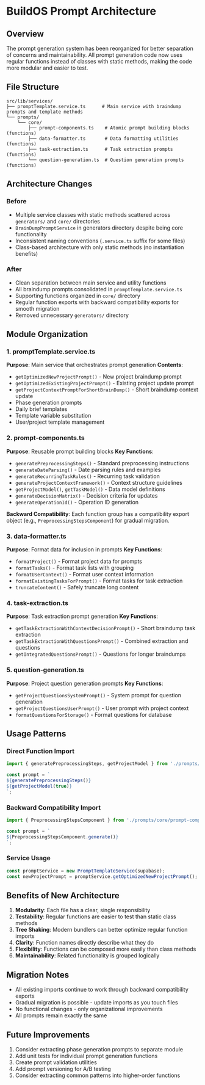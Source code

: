 # BuildOS Prompt Architecture

## Overview

The prompt generation system has been reorganized for better separation of concerns and maintainability. All prompt generation code now uses regular functions instead of classes with static methods, making the code more modular and easier to test.

## File Structure

```
src/lib/services/
├── promptTemplate.service.ts      # Main service with braindump prompts and template methods
└── prompts/
    └── core/
        ├── prompt-components.ts    # Atomic prompt building blocks (functions)
        ├── data-formatter.ts       # Data formatting utilities (functions)
        ├── task-extraction.ts      # Task extraction prompts (functions)
        └── question-generation.ts  # Question generation prompts (functions)
```

## Architecture Changes

### Before

- Multiple service classes with static methods scattered across `generators/` and `core/` directories
- `BrainDumpPromptService` in generators directory despite being core functionality
- Inconsistent naming conventions (`.service.ts` suffix for some files)
- Class-based architecture with only static methods (no instantiation benefits)

### After

- Clean separation between main service and utility functions
- All braindump prompts consolidated in `promptTemplate.service.ts`
- Supporting functions organized in `core/` directory
- Regular function exports with backward compatibility exports for smooth migration
- Removed unnecessary `generators/` directory

## Module Organization

### 1. promptTemplate.service.ts

**Purpose**: Main service that orchestrates prompt generation
**Contents**:

- `getOptimizedNewProjectPrompt()` - New project braindump prompt
- `getOptimizedExistingProjectPrompt()` - Existing project update prompt
- `getProjectContextPromptForShortBrainDump()` - Short braindump context update
- Phase generation prompts
- Daily brief templates
- Template variable substitution
- User/project template management

### 2. prompt-components.ts

**Purpose**: Reusable prompt building blocks
**Key Functions**:

- `generatePreprocessingSteps()` - Standard preprocessing instructions
- `generateDateParsing()` - Date parsing rules and examples
- `generateRecurringTaskRules()` - Recurring task validation
- `generateProjectContextFramework()` - Context structure guidelines
- `getProjectModel()`, `getTaskModel()` - Data model definitions
- `generateDecisionMatrix()` - Decision criteria for updates
- `generateOperationId()` - Operation ID generation

**Backward Compatibility**: Each function group has a compatibility export object (e.g., `PreprocessingStepsComponent`) for gradual migration.

### 3. data-formatter.ts

**Purpose**: Format data for inclusion in prompts
**Key Functions**:

- `formatProject()` - Format project data for prompts
- `formatTasks()` - Format task lists with grouping
- `formatUserContext()` - Format user context information
- `formatExistingTasksForPrompt()` - Format tasks for task extraction
- `truncateContent()` - Safely truncate long content

### 4. task-extraction.ts

**Purpose**: Task extraction prompt generation
**Key Functions**:

- `getTaskExtractionWithContextDecisionPrompt()` - Short braindump task extraction
- `getTaskExtractionWithQuestionsPrompt()` - Combined extraction and questions
- `getIntegratedQuestionsPrompt()` - Questions for longer braindumps

### 5. question-generation.ts

**Purpose**: Project question generation prompts
**Key Functions**:

- `getProjectQuestionsSystemPrompt()` - System prompt for question generation
- `getProjectQuestionsUserPrompt()` - User prompt with project context
- `formatQuestionsForStorage()` - Format questions for database

## Usage Patterns

### Direct Function Import

```typescript
import { generatePreprocessingSteps, getProjectModel } from './prompts/core/prompt-components';

const prompt = `
${generatePreprocessingSteps()}
${getProjectModel(true)}
`;
```

### Backward Compatibility Import

```typescript
import { PreprocessingStepsComponent } from './prompts/core/prompt-components';

const prompt = `
${PreprocessingStepsComponent.generate()}
`;
```

### Service Usage

```typescript
const promptService = new PromptTemplateService(supabase);
const newProjectPrompt = promptService.getOptimizedNewProjectPrompt();
```

## Benefits of New Architecture

1. **Modularity**: Each file has a clear, single responsibility
2. **Testability**: Regular functions are easier to test than static class methods
3. **Tree Shaking**: Modern bundlers can better optimize regular function imports
4. **Clarity**: Function names directly describe what they do
5. **Flexibility**: Functions can be composed more easily than class methods
6. **Maintainability**: Related functionality is grouped logically

## Migration Notes

- All existing imports continue to work through backward compatibility exports
- Gradual migration is possible - update imports as you touch files
- No functional changes - only organizational improvements
- All prompts remain exactly the same

## Future Improvements

1. Consider extracting phase generation prompts to separate module
2. Add unit tests for individual prompt generation functions
3. Create prompt validation utilities
4. Add prompt versioning for A/B testing
5. Consider extracting common patterns into higher-order functions
